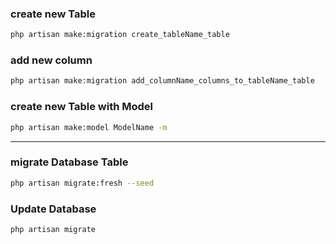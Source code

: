 ### create new Table

```bash
php artisan make:migration create_tableName_table
```

### add new column

```bash
php artisan make:migration add_columnName_columns_to_tableName_table
```

### create new Table with Model

```bash
php artisan make:model ModelName -m
```

---

### migrate Database Table

```bash
php artisan migrate:fresh --seed
```

### Update Database

```bash
php artisan migrate
```
